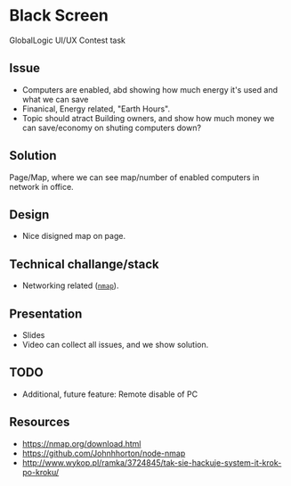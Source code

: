 Black Screen
===

GlobalLogic UI/UX Contest task

## Issue

- Computers are enabled, abd showing how much energy it's used and what we can save
- Finanical, Energy related, "Earth Hours". 
- Topic should atract Building owners, and show how much money we can save/economy on shuting computers down? 

## Solution

Page/Map, where we can see map/number of enabled computers in network in office.

## Design
- Nice disigned map on page.

## Technical challange/stack
- Networking related ([`nmap`]()).

## Presentation
- Slides
- Video can collect all issues, and we show solution.

## TODO
- Additional, future feature: Remote disable of PC

## Resources
- https://nmap.org/download.html
- https://github.com/Johnhhorton/node-nmap
- http://www.wykop.pl/ramka/3724845/tak-sie-hackuje-system-it-krok-po-kroku/